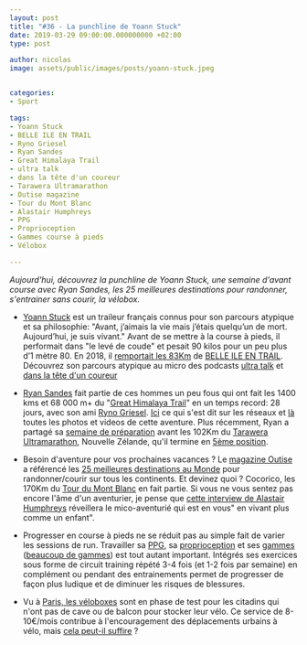 ```yaml
---
layout: post
title: "#36 - La punchline de Yoann Stuck"
date: 2019-03-29 09:00:00.000000000 +02:00
type: post

author: nicolas
image: assets/public/images/posts/yoann-stuck.jpeg


categories:
- Sport

tags:
- Yoann Stuck
- BELLE ILE EN TRAIL
- Ryno Griesel
- Ryan Sandes
- Great Himalaya Trail
- ultra talk
- dans la tête d'un coureur
- Tarawera Ultramarathon
- Outise magazine
- Tour du Mont Blanc
- Alastair Humphreys
- PPG
- Proprioception
- Gammes course à pieds
- Vélobox

---
```

*Aujourd'hui, découvrez la punchline de Yoann Stuck, une semaine d'avant course avec Ryan Sandes, les 25 meilleures destinations pour randonner, s'entrainer sans courir, la vélobox.*

- [Yoann Stuck](https://www.anotherlife.fr) est un traileur français connus pour son parcours atypique et sa philosophie: "Avant, j’aimais la vie mais j’étais quelqu’un de mort. Aujourd’hui, je suis vivant." Avant de se mettre à la course à pieds, il performait dans "le levé de coude" et pesait 90 kilos pour un peu plus d’1 mètre 80. En 2018, il [remportait les 83Km](https://www.oxybol.fr/detail-de-la-course/crs_id/672/) de [BELLE ILE EN TRAIL](https://www.belle-ile-en-trail.org/). Découvrez son parcours atypique au micro des podcasts [ultra talk](https://podtail.com/fr/podcast/podcast-ultra-talk/-9-yoann-stuck-je-prefere-le-partage-a-la-victoire/) et [dans la tête d'un coureur](http://danslateteduncoureur.fr/yoann-stuck-podcast/)

- [Ryan Sandes](http://www.ryansandes.com/) fait partie de ces hommes un peu fous qui ont fait les 1400 kms et 68 000 m+ du "[Great Himalaya Trail](https://www.widermag.com/news-great-himalaya-trail-gros-defi-ryan-sandes-rino-griesel-quel-record)" en un temps record: 28 jours, avec son ami [Ryno Griesel](https://www.instagram.com/ryno_griesel/?hl=fr). [Ici](https://www.redbull.com/ie-en/projects/ryan-sandes-great-himalaya-trail) ce qui s'est dit sur les réseaux et [là](https://www.redbullcontentpool.com/international/AP-1UUKMUUYW1W11) toutes les photos et videos de cette aventure. Plus récemment, Ryan a partagé sa [semaine de préparation](https://www.redbull.com/ie-en/ryan-sandes-training-photo-story) avant les 102Km du [Tarawera Ultramarathon](https://www.taraweraultra.co.nz/), Nouvelle Zélande, qu'il termine en [5ème position](https://www.sportsplits.com/m3/event?c=34&r=1128&e=3).

- Besoin d'aventure pour vos prochaines vacances ? Le [magazine Outise](https://www.instagram.com/outsidemagazine/) a référencé les [25 meilleures destinations au Monde](https://www.outsideonline.com/2392049/best-hikes-in-the-world) pour randonner/courir sur tous les continents. Et devinez quoi ? Cocorico, les 170Km du [Tour du Mont Blanc](http://www.autourdumontblanc.com/) en fait partie. Si vous ne vous sentez pas encore l'âme d'un aventurier, je pense que [cette interview de Alastair Humphreys](https://familytraveller.com/lifestyle/books-films/meet-award-winning-writer-and-real-life-adventurer-alastair-humphreys/) réveillera le mico-aventurié qui est en vous" en vivant plus comme un enfant".

- Progresser en course à pieds ne se réduit pas au simple fait de varier les sessions de run. Travailler sa [PPG](https://www.youtube.com/watch?v=ChOe8XVD3lE), sa [proprioception](https://www.youtube.com/watch?v=j505flJmsi8) et ses [gammes](https://www.youtube.com/watch?v=1zB8dA7GtEs) ([beaucoup de gammes](https://www.youtube.com/watch?v=Z8G_1sVoakA)) est tout autant important. Intégrés ses exercices sous forme de circuit training répété 3-4 fois (et 1-2 fois par semaine) en complément ou pendant des entrainements permet de progresser de façon plus ludique et de diminuer les risques de blessures.

- Vu à [Paris, les véloboxes](http://www.leparisien.fr/paris-75/paris-et-voici-les-veloboxes-22-03-2019-8037759.php) sont en phase de test pour les citadins qui n'ont pas de cave ou de balcon pour stocker leur vélo. Ce service de 8-10€/mois contribue à l'encouragement des déplacements urbains à vélo, mais [cela peut-il suffire](https://www.journaldugeek.com/2019/03/26/paris-veloboxes/) ?
